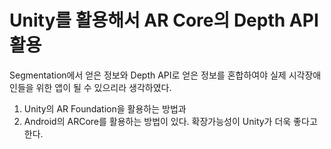 # Unity를 활용해서 AR Core의 Depth API 활용
Segmentation에서 얻은 정보와 Depth API로 얻은 정보를 혼합하여야 실제 시각장애인들을 위한 앱이 될 수 있으리라 생각하였다.
1. Unity의 AR Foundation을 활용하는 방법과
2. Android의 ARCore를 활용하는 방법이 있다.
확장가능성이 Unity가 더욱 좋다고 한다. 
